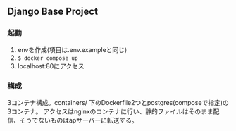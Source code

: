 ## Django Base Project

### 起動
1. envを作成(項目は.env.exampleと同じ)
2. `$ docker compose up`
3. localhost:80にアクセス

### 構成
3コンテナ構成。containers/ 下のDockerfile2つとpostgres(composeで指定)の3コンテナ。
アクセスはnginxのコンテナに行い、静的ファイルはそのまま配信、そうでないものはapサーバーに転送する。
